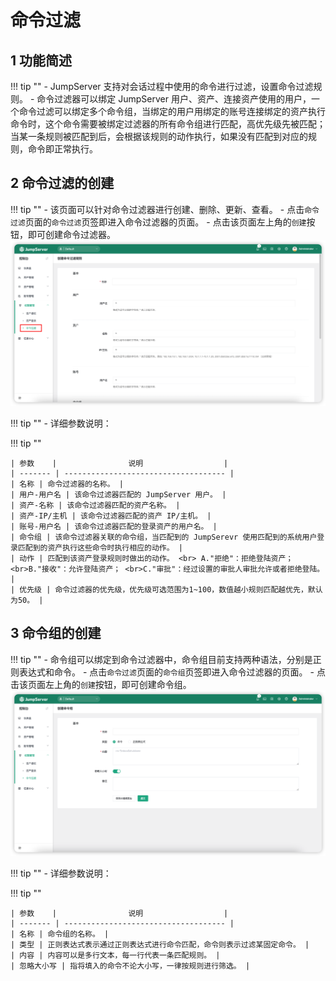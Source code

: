 # 命令过滤
## 1 功能简述
!!! tip ""
    - JumpServer 支持对会话过程中使用的命令进行过滤，设置命令过滤规则。
    - 命令过滤器可以绑定 JumpServer 用户、资产、连接资产使用的用户，一个命令过滤可以绑定多个命令组，当绑定的用户用绑定的账号连接绑定的资产执行命令时，这个命令需要被绑定过滤器的所有命令组进行匹配，高优先级先被匹配；当某一条规则被匹配到后，会根据该规则的动作执行，如果没有匹配到对应的规则，命令即正常执行。

## 2 命令过滤的创建
!!! tip ""
    - 该页面可以针对命令过滤器进行创建、删除、更新、查看。
    - 点击`命令过滤`页面的`命令过滤`页签即进入命令过滤器的页面。
    - 点击该页面左上角的`创建`按钮，即可创建命令过滤器。
![cmd_acls01](../../../img/cmd_acls01.png)

!!! tip ""
    - 详细参数说明：

!!! tip ""

    | 参数    |                说明                  |
    | ------- | ------------------------------------ |
    | 名称 | 命令过滤器的名称。 |
    | 用户-用户名 | 该命令过滤器匹配的 JumpServer 用户。 |
    | 资产-名称 | 该命令过滤器匹配的资产名称。 |
    | 资产-IP/主机 | 该命令过滤器匹配的资产 IP/主机。 |
    | 账号-用户名 | 该命令过滤器匹配的登录资产的用户名。 |
    | 命令组 | 该命令过滤器关联的命令组，当匹配到的 JumpSerevr 使用匹配到的系统用户登录匹配到的资产执行这些命令时执行相应的动作。 |
    | 动作 | 匹配到该资产登录规则时做出的动作。 <br> A."拒绝"：拒绝登陆资产； <br>B."接收"：允许登陆资产； <br>C."审批"：经过设置的审批人审批允许或者拒绝登陆。 |
    | 优先级 | 命令过滤器的优先级，优先级可选范围为1~100，数值越小规则匹配越优先，默认为50。 |

## 3 命令组的创建
!!! tip ""
    - 命令组可以绑定到命令过滤器中，命令组目前支持两种语法，分别是正则表达式和命令。
    - 点击`命令过滤`页面的`命令组`页签即进入命令过滤器的页面。
    - 点击该页面左上角的`创建`按钮，即可创建命令组。
![cmd_acls02](../../../img/cmd_acls02.png)

!!! tip ""
    - 详细参数说明：

!!! tip ""

    | 参数    |                说明                  |
    | ------- | ------------------------------------ |
    | 名称 | 命令组的名称。 |
    | 类型 | 正则表达式表示通过正则表达式进行命令匹配，命令则表示过滤某固定命令。 |
    | 内容 | 内容可以是多行文本，每一行代表一条匹配规则。 |
    | 忽略大小写 | 指将填入的命令不论大小写，一律按规则进行筛选。 |